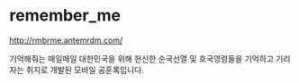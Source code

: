 # remember_me

http://rmbrme.antemrdm.com/

기억해줘는 매일매일 대한민국을 위해 헌신한 순국선열 및 호국영령들을 기억하고 기리자는 취지로 개발된 모바일 공훈록입니다.
